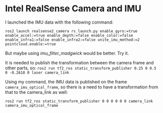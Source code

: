 # Intel RealSense Camera and IMU

I launched the IMU data with the following command:

```ros2 launch realsense2_camera rs_launch.py enable_gyro:=true enable_accel:=true enable_depth:=false enable_color:=false enable_infra1:=false enable_infra2:=false unite_imu_method:=2 pointcloud.enable:=true```

But maybe using _imu_filter_madgwick_ would be better. Try it.

It is needed to publish the transformation between the camera frame and other parts, so:
```ros2 run tf2_ros static_transform_publisher 0.25 0 0.5 0 -0.2618 0 laser camera_link```

Using my command, the IMU data is published on the frame `camera_imu_optical_frame`, so there is a need to have a transformation from that to the camera_link as well:

```ros2 run tf2_ros static_transform_publisher 0 0 0 0 0 0 camera_link camera_imu_optical_frame```
